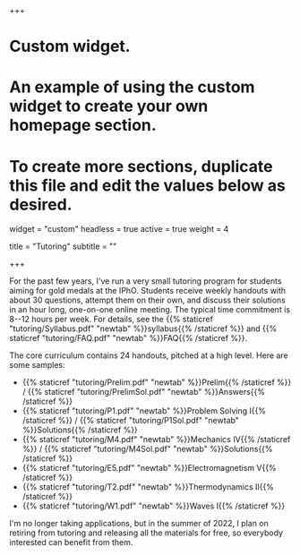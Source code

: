 +++
# Custom widget.
# An example of using the custom widget to create your own homepage section.
# To create more sections, duplicate this file and edit the values below as desired.
widget = "custom"
headless = true
active = true
weight = 4

title = "Tutoring"
subtitle = ""

+++

For the past few years, I've run a very small tutoring program for students aiming for gold medals at the IPhO. Students receive weekly handouts with about 30 questions, attempt them on their own, and discuss their solutions in an hour long, one-on-one online meeting. The typical time commitment is 8--12 hours per week. For details, see the {{% staticref "tutoring/Syllabus.pdf" "newtab" %}}syllabus{{% /staticref %}} and {{% staticref "tutoring/FAQ.pdf" "newtab" %}}FAQ{{% /staticref %}}.

The core curriculum contains 24 handouts, pitched at a high level. Here are some samples:

- {{% staticref "tutoring/Prelim.pdf" "newtab" %}}Prelim{{% /staticref %}} / {{% staticref "tutoring/PrelimSol.pdf" "newtab" %}}Answers{{% /staticref %}}
- {{% staticref "tutoring/P1.pdf" "newtab" %}}Problem Solving I{{% /staticref %}} / {{% staticref "tutoring/P1Sol.pdf" "newtab" %}}Solutions{{% /staticref %}}
- {{% staticref "tutoring/M4.pdf" "newtab" %}}Mechanics IV{{% /staticref %}} / {{% staticref "tutoring/M4Sol.pdf" "newtab" %}}Solutions{{% /staticref %}}
- {{% staticref "tutoring/E5.pdf" "newtab" %}}Electromagnetism V{{% /staticref %}}
- {{% staticref "tutoring/T2.pdf" "newtab" %}}Thermodynamics II{{% /staticref %}}
- {{% staticref "tutoring/W1.pdf" "newtab" %}}Waves I{{% /staticref %}}

I'm no longer taking applications, but in the summer of 2022, I plan on retiring from tutoring and releasing all the materials for free, so everybody interested can benefit from them. 